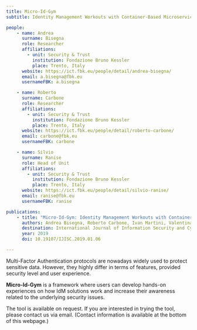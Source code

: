 ```yaml
---
title: Micro-Id-Gym
subtitle: Identity Management Workouts with Container-Based Microservices

people:
    - name: Andrea
      surname: Bisegna
      role: Researcher
      affiliations:
        - unit: Security & Trust
          institution: Fondazione Bruno Kessler
          place: Trento, Italy
      website: https://ict.fbk.eu/people/detail/andrea-bisegna/
      email: a.bisegna@fbk.eu
      usernameFBK: a.bisegna

    - name: Roberto
      surname: Carbone
      role: Researcher
      affiliations:
        - unit: Security & Trust
          institution: Fondazione Bruno Kessler
          place: Trento, Italy
      website: https://ict.fbk.eu/people/detail/roberto-carbone/
      email: carbone@fbk.eu
      usernameFBK: carbone

    - name: Silvio
      surname: Ranise
      role: Head of Unit
      affiliations:
        - unit: Security & Trust
          institution: Fondazione Bruno Kessler
          place: Trento, Italy
      website: https://ict.fbk.eu/people/detail/silvio-ranise/
      email: ranise@fbk.eu
      usernameFBK: ranise

publications:
    - title: "Micro-Id-Gym: Identity Management Workouts with Container-Based Microservices"
      authors: Andrea Bisegna, Roberto Carbone, Ivan Martini, Valentina Odorizzi, Giulio Pellizzari, Silvio Ranise
      destination: International Journal of Information Security and Cybercrime (IJISC 2019)
      year: 2019
      doi: 10.19107/IJISC.2019.01.06

---
```


Multi-Factor Authentication protocols are nowadays widely used to protect sensitive data. However, they highly differ in terms of features, provided security level and user experience.

**Micro-Id-Gym** is a framework where users can develop hands-on experiences on how IdM solutions work and increase their awareness related to the underlying security issues.

The tool is available on request. If you are interested in trying the tool, please contact us via email. 
(Contact information is available at the bottom of this webpage.)